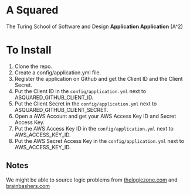 # A Squared

The Turing School of Software and Design **Application Application** (A^2)

# To Install

1. Clone the repo.
2. Create a config/application.yml file.
3. Register the application on Github and get the Client ID and the Client Secret.
5. Put the Client ID in the `config/application.yml` next to ASQUARED_GITHUB_CLIENT_ID.
6. Put the Client Secret in the `config/application.yml` next to ASQUARED_GITHUB_CLIENT_SECRET.
7. Open a AWS Account and get your AWS Access Key ID and Secret Access Key.
8. Put the AWS Access Key ID in the `config/application.yml` next to AWS_ACCESS_KEY_ID.
9. Put the AWS Secret Access Key in the `config/application.yml` next to AWS_ACCESS_KEY_ID.

## Notes

We might be able to source logic problems from [thelogiczone.com](http://www.thelogiczone.plus.com/logic_index.htm) and [brainbashers.com](http://www.brainbashers.com/logic.asp)
